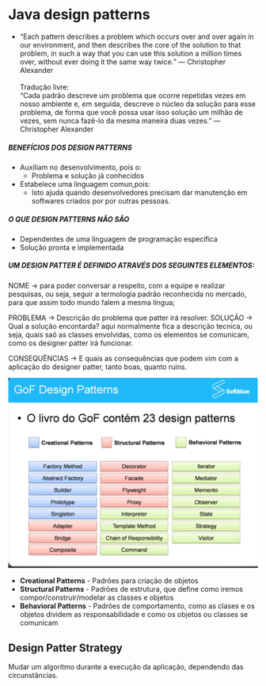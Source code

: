 # Java design patterns
-  “Each pattern describes a problem which occurs over and over again in our
   environment, and then describes the core of the solution to that problem, in such a way that you can use this
   solution a million times over, without ever doing it the same way twice.”
   ― Christopher Alexander
    <br><br> 
  Tradução livre:
   <br> “Cada padrão descreve um problema que ocorre repetidas vezes em nosso
  ambiente e, em seguida, descreve o núcleo da solução para esse problema, de forma que você possa usar isso
  solução um milhão de vezes, sem nunca fazê-lo da mesma maneira duas vezes.”
  ― Christopher Alexander

##### BENEFÍCIOS DOS DESIGN PATTERNS
- Auxiliam no desenvolvimento, pois o: 
  - Problema e solução já conhecidos
- Estabelece uma linguagem comun,pois:
  - Isto ajuda quando desenvolvedores precisam
  dar manutenção em softwares criados por
  por outras pessoas.

##### O QUE DESIGN PATTERNS NÃO SÃO
- Dependentes de uma linguagem de programação específica
- Solução pronta e implementada


##### UM DESIGN PATTER É DEFINIDO ATRAVÉS DOS SEGUINTES ELEMENTOS:

NOME -> para poder conversar a respeito, com a equipe e realizar
pesquisas, ou seja, seguir a termologia padrão reconhecida no mercado,
para que assim todo mundo falem a mesma língua;

PROBLEMA -> Descrição do problema que patter irá resolver.
SOLUÇÃO -> Qual a solução encontarda? aqui normalmente fica a descrição tecnica, ou seja,
quais saõ as classes envolvidas, como os elementos se comunicam, como os designer patter irá
funcionar.

CONSEQUÊNCIAS -> E quais as consequências que podem vim com a aplicação do designer patter,
tanto boas, quanto ruins.

![GoF Design Patterns](.github/img/design-patterns.png)

- **Creational Patterns** - Padrões para criação de objetos
- **Structural Patterns** - Padrões de estrutura, que define como iremos compor/construir/modelar as classes e objetos
- **Behavioral Patterns** - Padrões de comportamento, como as clases e os objetos dividem as responsabilidade
e como os objetos ou classes se comunicam


## Design Patter Strategy
Mudar um algoritmo durante a execução da aplicação,
dependendo das circunstâncias.